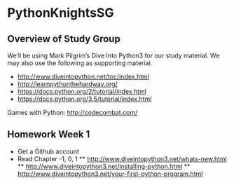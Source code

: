 # PythonKnightsSG

## Overview of Study Group

We’ll be using Mark Pilgrim’s Dive Into Python3 for our study material.  We may also use the following as supporting material.

* http://www.diveintopython.net/toc/index.html
* http://learnpythonthehardway.org/
* https://docs.python.org/2/tutorial/index.html
* https://docs.python.org/3.5/tutorial/index.html

Games with Python:  http://codecombat.com/


## Homework Week 1

* Get a Github account
* Read Chapter -1, 0, 1
** http://www.diveintopython3.net/whats-new.html
** http://www.diveintopython3.net/installing-python.html
** http://www.diveintopython3.net/your-first-python-program.html

